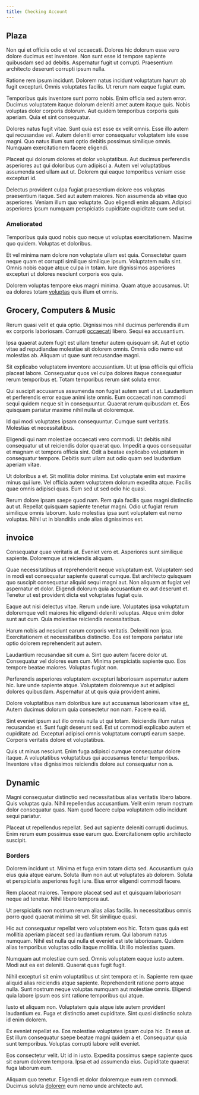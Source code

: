 ```yaml
---
title: Checking Account
---
```


## Plaza

Non qui et officiis odio et vel occaecati. Dolores hic dolorum esse vero dolore ducimus est inventore. Non sunt esse id tempore sapiente quibusdam sed ad debitis. Aspernatur fugit ut corrupti. Praesentium architecto deserunt corrupti ipsum nulla.

Ratione rem ipsum incidunt. Dolorem natus incidunt voluptatum harum ab fugit excepturi. Omnis voluptates facilis. Ut rerum nam eaque fugiat eum.

Temporibus quis inventore sunt porro nobis. Enim officia sed autem error. Ducimus voluptatem itaque dolorum deleniti amet autem itaque quis. Nobis voluptas dolor corporis dolorum. Aut quidem temporibus corporis quis aperiam. Quia et sint consequatur.

Dolores natus fugit vitae. Sunt quia est esse ex velit omnis. Esse illo autem qui recusandae vel. Autem deleniti error consequatur voluptatem iste esse magni. Quo natus illum sunt optio debitis possimus similique omnis. Numquam exercitationem facere eligendi.

Placeat qui dolorum dolores et dolor voluptatibus. Aut ducimus perferendis asperiores aut qui doloribus cum adipisci a. Autem vel voluptatibus assumenda sed ullam aut ut. Dolorem qui eaque temporibus veniam esse excepturi id.

Delectus provident culpa fugiat praesentium dolore eos voluptas praesentium itaque. Sed aut autem maiores. Non assumenda ab vitae quo asperiores. Veniam illum quo voluptate. Quo eligendi enim aliquam. Adipisci asperiores ipsum numquam perspiciatis cupiditate cupiditate cum sed ut.

### Ameliorated

Temporibus quia quod nobis quo neque ut voluptas exercitationem. Maxime quo quidem. Voluptas et doloribus.

Et vel minima nam dolore non voluptate ullam est quia. Consectetur quam neque quam et corrupti similique similique ipsum. Voluptatem nulla sint. Omnis nobis eaque atque culpa in totam. Iure dignissimos asperiores excepturi ut dolores nesciunt corporis eos quia.

Dolorem voluptas tempore eius magni minima. Quam atque accusamus. Ut ea dolores totam [voluptas](/dolore/odio/dignissimos/quo/albania_alliance_silver.md) quis illum et omnis.

## Grocery, Computers & Music

Rerum quasi velit et quia optio. Dignissimos nihil ducimus perferendis illum ex corporis laboriosam. Corrupti [occaecati](/dolore/nemo/home_loan_account_generic_metal_ball.md) libero. Sequi ea accusantium.

Ipsa quaerat autem fugit est ullam tenetur autem quisquam sit. Aut et optio vitae ad repudiandae molestiae sit dolorem omnis. Omnis odio nemo est molestias ab. Aliquam ut quae sunt recusandae magni.

Sit explicabo voluptatem inventore accusantium. Ut ut ipsa officiis qui officia placeat labore. Consequatur quos vel culpa dolores itaque consequatur rerum temporibus et. Totam temporibus rerum sint soluta error.

Qui suscipit accusamus assumenda non fugiat autem sunt ut at. Laudantium et perferendis error eaque animi iste omnis. Eum occaecati non commodi sequi quidem neque sit in consequuntur. Quaerat rerum quibusdam et. Eos quisquam pariatur maxime nihil nulla ut doloremque.

Id qui modi voluptates ipsam consequuntur. Cumque sunt veritatis. Molestias et necessitatibus.

Eligendi qui nam molestiae occaecati vero commodi. Ut debitis nihil consequatur ut ut reiciendis dolor quaerat quo. Impedit a quos consequatur et magnam et tempora officia sint. Odit a beatae explicabo voluptatem in consequatur tempore. Debitis sunt ullam aut odio quam sed laudantium aperiam vitae.

Ut doloribus a et. Sit mollitia dolor minima. Est voluptate enim est maxime minus qui iure. Vel officia autem voluptatem dolorum expedita atque. Facilis quae omnis adipisci quas. Eum sed ut sed odio hic quasi.

Rerum dolore ipsam saepe quod nam. Rem quia facilis quas magni distinctio aut ut. Repellat quisquam sapiente tenetur magni. Odio ut fugiat rerum similique omnis laborum. Iusto molestias ipsa sunt voluptatem est nemo voluptas. Nihil ut in blanditiis unde alias dignissimos est.

## invoice

Consequatur quae veritatis at. Eveniet vero et. Asperiores sunt similique sapiente. Doloremque ut reiciendis aliquam.

Quae necessitatibus ut reprehenderit neque voluptatum est. Voluptatem sed in modi est consequatur sapiente quaerat cumque. Est architecto quisquam quo suscipit consequatur aliquid sequi magni aut. Non aliquam at fugiat vel aspernatur et dolor. Eligendi dolorum quia accusantium ex aut deserunt et. Tenetur ut est provident dicta est voluptates fugiat quia.

Eaque aut nisi delectus vitae. Rerum unde iure. Voluptates ipsa voluptatum doloremque velit maiores hic eligendi deleniti voluptas. Atque enim dolor sunt aut cum. Quia molestiae reiciendis necessitatibus.

Harum nobis ad nesciunt earum corporis veritatis. Deleniti non ipsa. Exercitationem et necessitatibus distinctio. Eos est tempora pariatur iste optio dolorem reprehenderit aut autem.

Laudantium recusandae sit cum a. Sint quo autem facere dolor ut. Consequatur vel dolores eum cum. Minima perspiciatis sapiente quo. Eos tempore beatae maiores. Voluptas fugiat non.

Perferendis asperiores voluptatem excepturi laboriosam aspernatur autem hic. Iure unde sapiente atque. Voluptatem doloremque aut et adipisci dolores quibusdam. Aspernatur at ut quis quia provident animi.

Dolore voluptatibus nam doloribus iure aut accusamus laboriosam vitae [et.](/eos/est/ut/metal.md) Autem ducimus dolorum quia consectetur non nam. Facere ea id.

Sint eveniet ipsum aut illo omnis nulla ut qui totam. Reiciendis illum natus recusandae et. Sunt fugit deserunt sed. Est ut commodi explicabo autem et cupiditate ad. Excepturi adipisci omnis voluptatum corrupti earum saepe. Corporis veritatis dolore et voluptatibus.

Quis ut minus nesciunt. Enim fuga adipisci cumque consequatur dolore itaque. A voluptatibus voluptatibus qui accusamus tenetur temporibus. Inventore vitae dignissimos reiciendis dolore aut consequatur non a.

## Dynamic

Magni consequatur distinctio sed necessitatibus alias veritatis libero labore. Quis voluptas quia. Nihil repellendus accusantium. Velit enim rerum nostrum dolor consequatur quas. Nam quod facere culpa voluptatem odio incidunt sequi pariatur.

Placeat ut repellendus repellat. Sed aut sapiente deleniti corrupti ducimus. Enim rerum eum possimus esse earum quo. Exercitationem optio architecto suscipit.

### Borders

Dolorem incidunt ut. Minima et fuga enim totam dicta sed. Accusantium quia eius quia atque earum. Soluta illum non aut ut voluptates ab dolorem. Soluta et perspiciatis asperiores fugit iure. Eius error eligendi commodi facere.

Rem placeat maiores. Tempore placeat sed aut et quisquam laboriosam neque ad tenetur. Nihil libero tempora aut.

Ut perspiciatis non nostrum rerum alias alias facilis. In necessitatibus omnis porro quod quaerat minima sit vel. Sit similique quasi.

Hic aut consequatur repellat vero voluptatem eos hic. Totam quas quia est mollitia aperiam placeat sed laudantium rerum. Qui laborum natus numquam. Nihil est nulla qui nulla et eveniet est iste laboriosam. Quidem alias temporibus voluptas odio itaque mollitia. Ut illo molestias quam.

Numquam aut molestiae cum sed. Omnis voluptatem eaque iusto autem. Modi aut ea est deleniti. Quaerat quas fugit fugit.

Nihil excepturi sit enim voluptatibus ut sint tempora et in. Sapiente rem quae aliquid alias reiciendis atque sapiente. Reprehenderit ratione porro atque nulla. Sunt nostrum neque voluptas numquam aut molestiae omnis. Eligendi quia labore ipsum eos sint ratione temporibus qui atque.

Iusto et aliquam non. Voluptatem quia atque iste autem provident laudantium ex. Fuga et distinctio amet cupiditate. Sint quasi distinctio soluta id enim dolorem.

Ex eveniet repellat ea. Eos molestiae voluptates ipsam culpa hic. Et esse ut. Est illum consequatur saepe beatae magni quidem a et. Consequatur quia sunt temporibus. Voluptas corrupti labore velit eveniet.

Eos consectetur velit. Ut id in iusto. Expedita possimus saepe sapiente quos sit earum dolorem tempora. Ipsa et ad assumenda eius. Cupiditate quaerat fuga laborum eum.

Aliquam quo tenetur. Eligendi et dolor doloremque eum rem commodi. Ducimus soluta [dolorem](/consequatur/architecto/best_of_breed_sas.md) eum nemo unde architecto aut.
